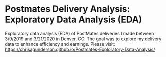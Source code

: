 # Postmates Delivery Analysis: Exploratory Data Analysis (EDA)

Exploratory data analysis (EDA) of PostMates deliveries I made between 3/9/2019 and 3/21/2020 in Denver, CO. The goal was to explore my delivery data to enhance efficiency and earnings. Please visit: https://chrisagunderson.github.io/Postmates-Exploratory-Data-Analysis/
